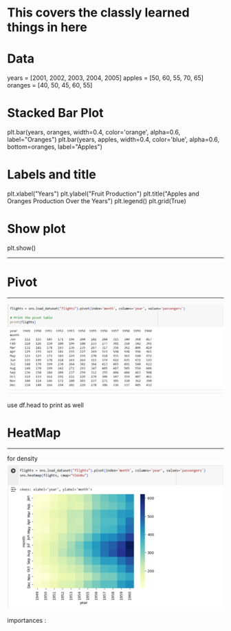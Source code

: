 # This covers the classly learned things in here 

# Data

years = [2001, 2002, 2003, 2004, 2005]
apples = [50, 60, 55, 70, 65]
oranges = [40, 50, 45, 60, 55]

# Stacked Bar Plot

plt.bar(years, oranges, width=0.4, color='orange', alpha=0.6, label="Oranges")
plt.bar(years, apples, width=0.4, color='blue', alpha=0.6, bottom=oranges, label="Apples")

# Labels and title

plt.xlabel("Years")
plt.ylabel("Fruit Production")
plt.title("Apples and Oranges Production Over the Years")
plt.legend()
plt.grid(True)

# Show plot

plt.show()

---

# Pivot

---

![1739843784650](image/18febclasslearned/1739843784650.png)

use df.head to print as well

# HeatMap

---

for density
![1739844010883](image/18febclasslearned/1739844010883.png)

importances :
